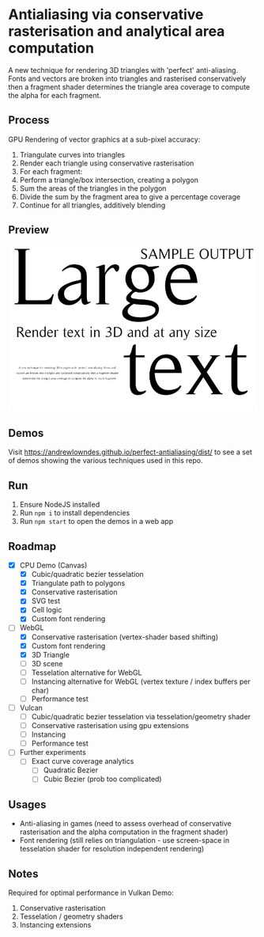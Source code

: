 # Antialiasing via conservative rasterisation and analytical area computation
A new technique for rendering 3D triangles with 'perfect' anti-aliasing. Fonts and vectors are broken into triangles and rasterised conservatively then a fragment shader determines the triangle area coverage to compute the alpha for each fragment.

## Process
GPU Rendering of vector graphics at a sub-pixel accuracy:
1. Triangulate curves into triangles
2. Render each triangle using conservative rasterisation
3. For each fragment:
  1. Perform a triangle/box intersection, creating a polygon
  2. Sum the areas of the triangles in the polygon
  3. Divide the sum by the fragment area to give a percentage coverage
  4. Continue for all triangles, additively blending

## Preview
![Preview](/images/preview.png)

## Demos
Visit https://andrewlowndes.github.io/perfect-antialiasing/dist/ to see a set of demos showing the various techniques used in this repo.

## Run
1. Ensure NodeJS installed
2. Run `npm i` to install dependencies
3. Run `npm start` to open the demos in a web app

## Roadmap
- [x] CPU Demo (Canvas)
    - [x] Cubic/quadratic bezier tesselation
    - [x] Triangulate path to polygons
    - [x] Conservative rasterisation
    - [x] SVG test
    - [x] Cell logic
    - [x] Custom font rendering
- [ ] WebGL
    - [x] Conservative rasterisation (vertex-shader based shifting)
    - [x] Custom font rendering
    - [x] 3D Triangle
    - [ ] 3D scene
    - [ ] Tesselation alternative for WebGL
    - [ ] Instancing alternative for WebGL (vertex texture / index buffers per char)
    - [ ] Performance test
- [ ] Vulcan
    - [ ] Cubic/quadratic bezier tesselation via tesselation/geometry shader
    - [ ] Conservative rasterisation using gpu extensions
    - [ ] Instancing
    - [ ] Performance test
- [ ] Further experiments
    - [ ] Exact curve coverage analytics
        - [ ] Quadratic Bezier
        - [ ] Cubic Bezier (prob too complicated)

## Usages
- Anti-aliasing in games (need to assess overhead of conservative rasterisation and the alpha computation in the fragment shader)
- Font rendering (still relies on triangulation - use screen-space in tesselation shader for resolution independent rendering)

## Notes
Required for optimal performance in Vulkan Demo:
1. Conservative rasterisation
2. Tesselation / geometry shaders
3. Instancing extensions
